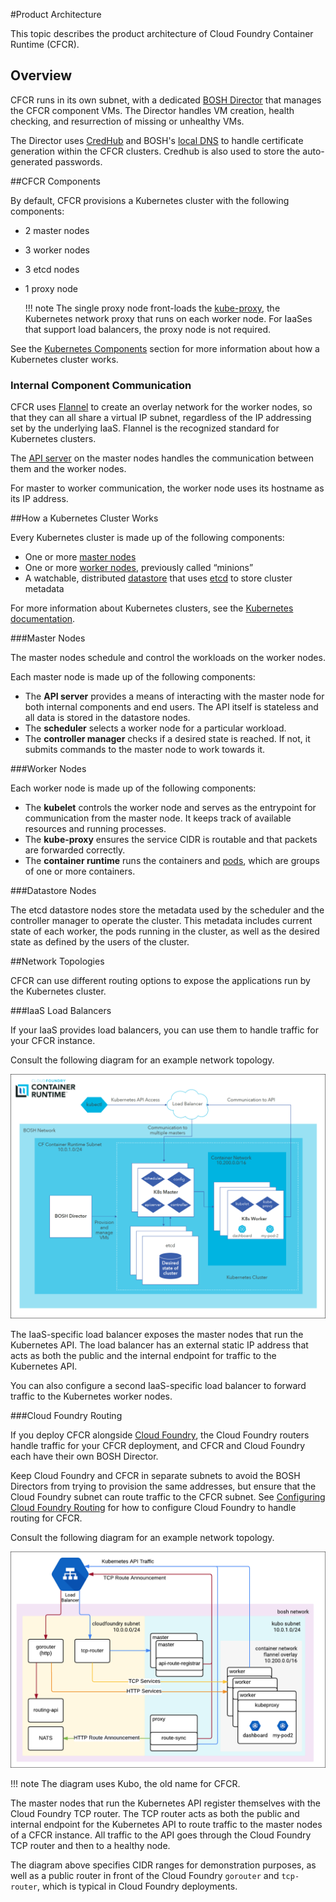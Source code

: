 #Product Architecture

This topic describes the product architecture of Cloud Foundry Container Runtime (CFCR).

## Overview

CFCR runs in its own subnet, with a dedicated [BOSH Director](https://bosh.io/docs/bosh-components.html#director) that manages the CFCR component VMs. The Director handles VM creation, health checking, and resurrection of missing or unhealthy VMs. 

The Director uses [CredHub](https://github.com/cloudfoundry-incubator/credhub) and BOSH's [local DNS](https://bosh.io/docs/dns.html#enable) to handle certificate generation within the CFCR clusters. Credhub is also used to store the auto-generated passwords.

##CFCR Components

By default, CFCR provisions a Kubernetes cluster with the following components:

* 2 master nodes
* 3 worker nodes
* 3 etcd nodes
* 1 proxy node

	!!! note
		The single proxy node front-loads the [kube-proxy](#kubernetes-components), the Kubernetes network proxy that runs on each worker node. For IaaSes that support load balancers, the proxy node is not required.

See the [Kubernetes Components](#kubernetes-components) section for more information about how a Kubernetes cluster works.

### Internal Component Communication

CFCR uses [Flannel](https://github.com/coreos/flannel) to create an overlay network for the worker nodes, so that they can all share a virtual IP subnet, regardless of the IP addressing set by the underlying IaaS. Flannel is the recognized standard for Kubernetes clusters.

The [API server](#kubernetes-components) on the master nodes handles the communication between them and the worker nodes.

For master to worker communication, the worker node uses its hostname as its IP address.

##How a Kubernetes Cluster Works

Every Kubernetes cluster is made up of the following components:

* One or more [master nodes](#master-nodes)
* One or more [worker nodes](#worker-nodes), previously called “minions”
* A watchable, distributed [datastore](#datastore) that uses [etcd](https://github.com/coreos/etcd) to store cluster metadata

For more information about Kubernetes clusters, see the [Kubernetes documentation](https://kubernetes.io/docs/home/).

###Master Nodes

The master nodes schedule and control the workloads on the worker nodes. 

Each master node is made up of the following components:

* The **API server** provides a means of interacting with the master node for both internal components and end users. The API itself is stateless and all data is stored in the datastore nodes.
* The **scheduler** selects a worker node for a particular workload.
* The **controller manager** checks if a desired state is reached. If not, it submits commands to the master node to work towards it.

###Worker Nodes

Each worker node is made up of the following components:

* The **kubelet** controls the worker node and serves as the entrypoint for communication from the master node. It keeps track of available resources and running processes.
* The **kube-proxy** ensures the service CIDR is routable and that packets are forwarded correctly. 
* The **container runtime** runs the containers and [pods](https://kubernetes.io/docs/concepts/workloads/pods/pod-overview/), which are groups of one or more containers.

###Datastore Nodes

The etcd datastore nodes store the metadata used by the scheduler and the controller manager to operate the cluster. This metadata includes current state of each worker, the pods running in the cluster, as well as the desired state as defined by the users of the cluster.

##Network Topologies 

CFCR can use different routing options to expose the applications run by the Kubernetes cluster.

###IaaS Load Balancers

If your IaaS provides load balancers, you can use them to handle traffic for your CFCR instance.

Consult the following diagram for an example network topology.

![CFCR Topology for IaaS LBs](../images/diagrams/topology-iaas-lbs.png)

The IaaS-specific load balancer exposes the master nodes that run the Kubernetes API. The load balancer has an external static IP address that acts as both the public and the internal endpoint for traffic to the Kubernetes API.

You can also configure a second IaaS-specific load balancer to forward traffic to the Kubernetes worker nodes.

###Cloud Foundry Routing

If you deploy CFCR alongside [Cloud Foundry](https://docs.cloudfoundry.org), the Cloud Foundry routers handle traffic for your CFCR deployment, and CFCR and Cloud Foundry each have their own BOSH Director.

Keep Cloud Foundry and CFCR in separate subnets to avoid the BOSH Directors from trying to provision the same addresses, but ensure that the Cloud Foundry subnet can route traffic to the CFCR subnet. See [Configuring Cloud Foundry Routing](/installing/cf-routing/index.html) for how to configure Cloud Foundry to handle routing for CFCR.

Consult the following diagram for an example network topology.

![CFCR Topology for Cloud Foundry](../images/diagrams/topology-cf-routers.png)

!!! note
	The diagram uses Kubo, the old name for CFCR.

The master nodes that run the Kubernetes API register themselves with the Cloud Foundry TCP router. The TCP router acts as both the public and internal endpoint for the Kubernetes API to route traffic to the master nodes of a CFCR instance. All traffic to the API goes through the Cloud Foundry TCP router and then to a healthy node.

The diagram above specifies CIDR ranges for demonstration purposes, as well as a public router in front of the Cloud Foundry `gorouter` and `tcp-router`, which is typical in Cloud Foundry deployments.




